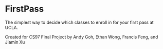 # FirstPass
The simplest way to decide which classes to enroll in for your first pass at UCLA.

Created for CS97 Final Project by Andy Goh, Ethan Wong, Francis Feng, and Jiamin Xu

